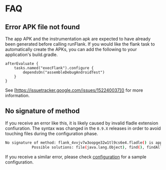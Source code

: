 # FAQ

## Error APK file not found
The app APK and the instrumentation apk are expected to have already been generated before calling runFlank.
If you would like the flank task to automatically create the APKs, you can add the following to your application's build.gradle.
```
afterEvaluate {
    tasks.named("execFlank").configure {
        dependsOn("assembleDebugAndroidTest")
    }
}
```

See [https://issuetracker.google.com/issues/152240037]() for more information.


## No signature of method
If you receive an error like this, it is likely caused by invalid fladle extension confiuration.
The syntax was changed in the `0.9.X` releases in order to avoid touching files during the configuration phase.
```bash
No signature of method: flank_4vvjv7w3oopge32w1tl9cs6e4.fladle() is applicable for argument types: (flank_4vvjv7w3oopge32w1tl9cs6e4$_run_closure1) values: [flank_4vvjv7w3oopge32w1tl9cs6e4$_run_closure1@649a2315]
			Possible solutions: file(java.lang.Object), find(), findAll(), file(java.lang.Object, org.gradle.api.PathValidation), files([Ljava.lang.Object;), findAll(groovy.lang.Closure)
```

If you receive a similar error, please check [configuration](/configuration#sample-configuration) for a sample configuration.
